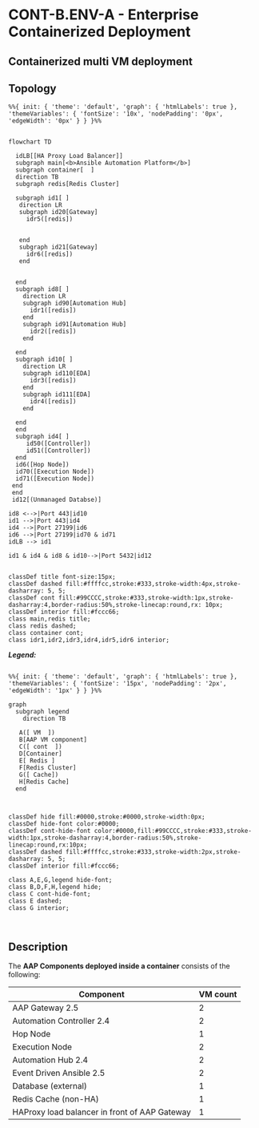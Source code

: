 # CONT-B.ENV-A - Enterprise Containerized Deployment

## Containerized multi VM deployment

## Topology

```mermaid
%%{ init: { 'theme': 'default', 'graph': { 'htmlLabels': true }, 'themeVariables': { 'fontSize': '10x', 'nodePadding': '0px', 'edgeWidth': '0px' } } }%%


flowchart TD

  idLB[[HA Proxy Load Balancer]]
  subgraph main[<b>Ansible Automation Platform</b>]
  subgraph container[  ]
  direction TB
  subgraph redis[Redis Cluster]

  subgraph id1[ ]
   direction LR
   subgraph id20[Gateway]
     idr5([redis])


   end
   subgraph id21[Gateway]
     idr6([redis])
   end

     
  end
  subgraph id8[ ]
    direction LR
    subgraph id90[Automation Hub]
      idr1([redis])
    end
    subgraph id91[Automation Hub]
      idr2([redis])
    end

  end
  subgraph id10[ ]
    direction LR
    subgraph id110[EDA]
      idr3([redis])
    end
    subgraph id111[EDA]
      idr4([redis])
    end
    
  end
  end
  subgraph id4[ ]
     id50([Controller])
     id51([Controller])
  end
  id6([Hop Node])
  id70([Execution Node])
  id71([Execution Node])
 end
 end
 id12[(Unmanaged Databse)]
 
id8 <-->|Port 443|id10
id1 -->|Port 443|id4
id4 -->|Port 27199|id6
id6 -->|Port 27199|id70 & id71
idLB --> id1

id1 & id4 & id8 & id10-->|Port 5432|id12


classDef title font-size:15px;
classDef dashed fill:#ffffcc,stroke:#333,stroke-width:4px,stroke-dasharray: 5, 5;
classDef cont fill:#99CCCC,stroke:#333,stroke-width:1px,stroke-dasharray:4,border-radius:50%,stroke-linecap:round,rx: 10px;
classDef interior fill:#fccc66;
class main,redis title;
class redis dashed;
class container cont;
class idr1,idr2,idr3,idr4,idr5,idr6 interior;

```

**_Legend:_**

```mermaid

%%{ init: { 'theme': 'default', 'graph': { 'htmlLabels': true }, 'themeVariables': { 'fontSize': '15px', 'nodePadding': '2px', 'edgeWidth': '1px' } } }%%

graph
  subgraph legend
    direction TB

   A([ VM  ])
   B[AAP VM component]
   C([ cont  ])
   D[Container]
   E[ Redis ]
   F[Redis Cluster]
   G([ Cache])
   H[Redis Cache]
  end



classDef hide fill:#0000,stroke:#0000,stroke-width:0px;
classDef hide-font color:#0000;
classDef cont-hide-font color:#0000,fill:#99CCCC,stroke:#333,stroke-width:1px,stroke-dasharray:4,border-radius:50%,stroke-linecap:round,rx:10px;
classDef dashed fill:#ffffcc,stroke:#333,stroke-width:2px,stroke-dasharray: 5, 5;
classDef interior fill:#fccc66;

class A,E,G,legend hide-font;
class B,D,F,H,legend hide;
class C cont-hide-font;
class E dashed;
class G interior;



```

## Description

The **AAP Components deployed inside a container** consists of the following:

| Component                                     | VM count |
| --------------------------------------------- | -------- |
| AAP Gateway 2.5                               | 2        |
| Automation Controller 2.4                     | 2        |
| Hop Node                                      | 1        |
| Execution Node                                | 2        |
| Automation Hub 2.4                            | 2        |
| Event Driven Ansible 2.5                      | 2        |
| Database (external)                           | 1        |
| Redis Cache (non-HA)                          | 1        |
| HAProxy load balancer in front of AAP Gateway | 1        |
